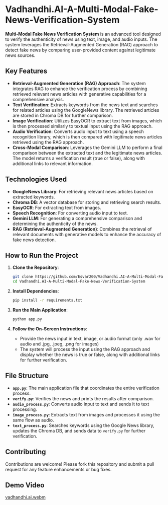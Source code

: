 # Vadhandhi.AI-A-Multi-Modal-Fake-News-Verification-System
**Multi-Modal Fake News Verification System** is an advanced tool designed to verify the authenticity of news using text, image, and audio inputs. The system leverages the Retrieval-Augmented Generation (RAG) approach to detect fake news by comparing user-provided content against legitimate news sources.

## Key Features

- **Retrieval-Augmented Generation (RAG) Approach**: The system integrates RAG to enhance the verification process by combining retrieved relevant news articles with generative capabilities for a comprehensive analysis.
- **Text Verification**: Extracts keywords from the news text and searches for related articles using the GoogleNews library. The retrieved articles are stored in Chroma DB for further comparison.
- **Image Verification**: Utilizes EasyOCR to extract text from images, which is then processed similarly to textual input using the RAG approach.
- **Audio Verification**: Converts audio input to text using a speech recognition library, which is then compared with legitimate news articles retrieved using the RAG approach.
- **Cross-Modal Comparison**: Leverages the Gemini LLM to perform a final comparison between the extracted text and the legitimate news articles. The model returns a verification result (true or false), along with additional links to relevant information.

## Technologies Used

- **GoogleNews Library**: For retrieving relevant news articles based on extracted keywords.
- **Chroma DB**: A vector database for storing and retrieving search results.
- **EasyOCR**: For extracting text from images.
- **Speech Recognition**: For converting audio input to text.
- **Gemini LLM**: For generating a comprehensive comparison and determining the authenticity of the news.
- **RAG (Retrieval-Augmented Generation)**: Combines the retrieval of relevant documents with generative models to enhance the accuracy of fake news detection.

## How to Run the Project

1. **Clone the Repository**:
    ```bash
    git clone https://github.com/Esvar200/Vadhandhi.AI-A-Multi-Modal-Fake-News-Verification-System
    cd Vadhandhi.AI-A-Multi-Modal-Fake-News-Verification-System
    ```

2. **Install Dependencies**:
    ```bash
    pip install -r requirements.txt
    ```

3. **Run the Main Application**:
    ```bash
    python app.py
    ```

4. **Follow the On-Screen Instructions**:
   - Provide the news input in text, image, or audio format (only .wav for audio and .jpg, .jpeg, .png for images)
   - The system will process the input using the RAG approach and display whether the news is true or false, along with additional links for further verification.

## File Structure

- **`app.py`**: The main application file that coordinates the entire verification process.
- **`verify.py`**: Verifies the news and prints the results after comparison.
- **`audio_process.py`**: Converts audio input to text and sends it to text processing.
- **`image_process.py`**: Extracts text from images and processes it using the same flow as audio.
- **`text_process.py`**: Searches keywords using the Google News library, updates the Chroma DB, and sends data to `verify.py` for further verification.

## Contributing

Contributions are welcome! Please fork this repository and submit a pull request for any feature enhancements or bug fixes.

## Demo Video
[vadhandhi.ai.webm](https://github.com/user-attachments/assets/f320b7fd-73e7-40de-a24e-73e09bb3e36c)
